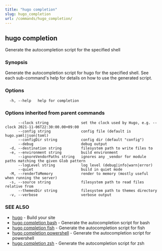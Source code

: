 ```yaml
---
title: "hugo completion"
slug: hugo_completion
url: /commands/hugo_completion/
---
```

## hugo completion

Generate the autocompletion script for the specified shell

### Synopsis

Generate the autocompletion script for hugo for the specified shell.
See each sub-command's help for details on how to use the generated script.


### Options

```
  -h, --help   help for completion
```

### Options inherited from parent commands

```
      --clock string               set the clock used by Hugo, e.g. --clock 2021-11-06T22:30:00.00+09:00
      --config string              config file (default is hugo.yaml|json|toml)
      --configDir string           config dir (default "config")
      --debug                      debug output
  -d, --destination string         filesystem path to write files to
  -e, --environment string         build environment
      --ignoreVendorPaths string   ignores any _vendor for module paths matching the given Glob pattern
      --logLevel string            log level (debug|info|warn|error)
      --quiet                      build in quiet mode
  -M, --renderToMemory             render to memory (mostly useful when running the server)
  -s, --source string              filesystem path to read files relative from
      --themesDir string           filesystem path to themes directory
  -v, --verbose                    verbose output
```

### SEE ALSO

* [hugo](/commands/hugo/)	 - Build your site
* [hugo completion bash](/commands/hugo_completion_bash/)	 - Generate the autocompletion script for bash
* [hugo completion fish](/commands/hugo_completion_fish/)	 - Generate the autocompletion script for fish
* [hugo completion powershell](/commands/hugo_completion_powershell/)	 - Generate the autocompletion script for powershell
* [hugo completion zsh](/commands/hugo_completion_zsh/)	 - Generate the autocompletion script for zsh

